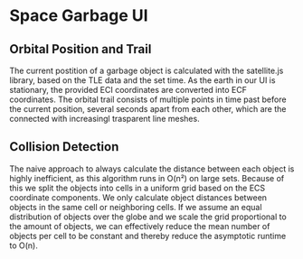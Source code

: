 # Space Garbage UI
## Orbital Position and Trail
The current postition of a garbage object is calculated with the satellite.js library, based on the TLE data and the set time.
As the earth in our UI is stationary, the provided ECI coordinates are converted into ECF coordinates.
The orbital trail consists of multiple points in time past before the current position, several seconds apart from each other, which are the connected with increasingl trasparent line meshes.

## Collision Detection
The naive approach to always calculate the distance between each object is highly inefficient, as this algorithm runs in O(n²) on large sets.
Because of this we split the objects into cells in a uniform grid based on the ECS coordinate components.
We only calculate object distances between objects in the same cell or neighboring cells.
If we assume an equal distribution of objects over the globe and we scale the grid proportional to the amount of objects, we can effectively reduce the mean number of objects per cell to be constant and thereby reduce the asymptotic runtime to O(n).